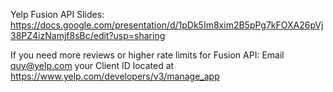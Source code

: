 Yelp Fusion API Slides: https://docs.google.com/presentation/d/1pDk5Im8xim2B5pPg7kFOXA26pVj38PZ4izNamjf8sBc/edit?usp=sharing

If you need more reviews or higher rate limits for Fusion API:
Email quy@yelp.com your Client ID located at https://www.yelp.com/developers/v3/manage_app
